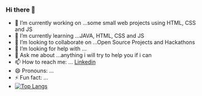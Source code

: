 ### Hi there 👋


- 🔭 I’m currently working on ...some small web projects using HTML, CSS and JS
- 🌱 I’m currently learning ...JAVA, HTML, CSS and JS
- 👯 I’m looking to collaborate on ...Open Source Projects and Hackathons
- 🤔 I’m looking for help with ...
- 💬 Ask me about ...anything i will try to help you if i can  
- 📫 How to reach me: ... [Linkedin](https://www.linkedin.com/in/mohit-deshwal-a8703b1a2/)
- 😄 Pronouns: ...
- ⚡ Fun fact: ...
- [![Top Langs](https://github-readme-stats.vercel.app/api/top-langs/?username=mohit01-beep&layout=compact)](https://github.com/mohit01-beep/github-readme-stats)
